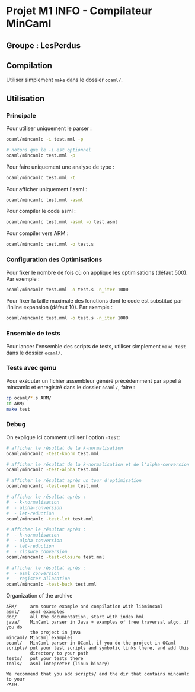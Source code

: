 # Projet M1 INFO - Compilateur MinCaml

## Groupe : LesPerdus


## Compilation

Utiliser simplement `make` dans le dossier `ocaml/`.

## Utilisation

### Principale

Pour utiliser uniquement le parser :
```sh
ocaml/mincamlc -i test.mml -p

# notons que le -i est optionnel
ocaml/mincamlc test.mml -p
```

Pour faire uniquement une analyse de type :
```sh
ocaml/mincamlc test.mml -t
```

Pour afficher uniquement l'asml :
```sh
ocaml/mincamlc test.mml -asml
```

Pour compiler le code asml :
```sh
ocaml/mincamlc test.mml -asml -o test.asml
```

Pour compiler vers ARM :
```sh
ocaml/mincamlc test.mml -o test.s 
```

### Configuration des Optimisations

Pour fixer le nombre de fois où on applique les optimisations (défaut 500).
Par exemple :
```sh
ocaml/mincamlc test.mml -o test.s -n_iter 1000
```

Pour fixer la taille maximale des fonctions dont le code est substitué par l'inline expansion (défaut 10).
Par exemple :
```sh
ocaml/mincamlc test.mml -o test.s -n_iter 1000
```

### Ensemble de tests

Pour lancer l'ensemble des scripts de tests, utiliser simplement `make test` dans le dossier `ocaml/`.

### Tests avec qemu

Pour exécuter un fichier assembleur généré précédemment par appel à mincamlc et enregistré dans le dossier `ocaml/`, faire :

```sh
cp ocaml/*.s ARM/
cd ARM/
make test
```

### Debug

On explique ici comment utiliser l'option `-test`:

```sh
# afficher le résultat de la k-normalisation
ocaml/mincamlc -test-knorm test.mml

# afficher le résultat de la k-normalisation et de l'alpha-conversion
ocaml/mincamlc -test-alpha test.mml

# afficher le résultat après un tour d'optimisation
ocaml/mincamlc -test-optim test.mml

# afficher le résultat après :
#  - k-normalisation
#  - alpha-conversion
#  - let-reduction
ocaml/mincamlc -test-let test.mml

# afficher le résultat après :
#  - k-normalisation
#  - alpha conversion
#  - let-reduction
#  - closure conversion
ocaml/mincamlc -test-closure test.mml

# afficher le résultat après :
#  - asml conversion
#  - register allocation
ocaml/mincamlc -test-back test.mml
```


Organization of the archive
```
ARM/     arm source example and compilation with libmincaml   
asml/    asml examples
doc/     all the documentation, start with index.hml
java/    MinCaml parser in Java + examples of tree traversal algo, if you do 
         the project in java  
mincaml/ MinCaml examples
ocaml/   MinCaml parser in OCaml, if you do the project in OCaml
scripts/ put your test scripts and symbolic links there, and add this 
         directory to your path
tests/   put your tests there
tools/   asml intepreter (linux binary)

We recommend that you add scripts/ and the dir that contains mincamlc to your
PATH.
```